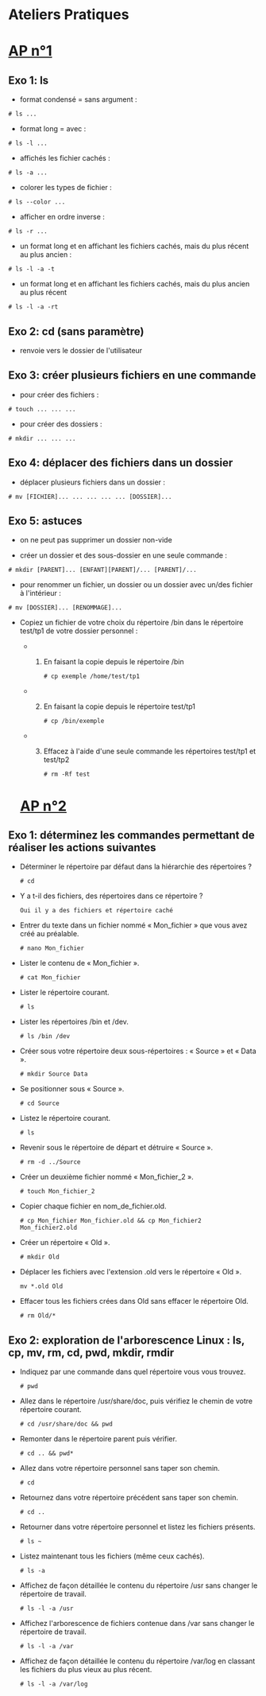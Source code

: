 # Ateliers Pratiques

<h1><ins>AP n°1</ins></h1>

<h2>Exo 1: ls</h2>

- format condensé = sans argument :

```# ls ...```

- format long = avec :

```# ls -l ...```

- affichés les fichier cachés :

```# ls -a ...```

- colorer les types de fichier :

```# ls --color ...```

- afficher en ordre inverse :

```# ls -r ...```

- un format long et en affichant les fichiers cachés, mais du plus récent au
plus ancien :

```# ls -l -a -t```

- un format long et en affichant les fichiers cachés, mais du plus ancien au
plus récent

```# ls -l -a -rt```

<h2>Exo 2: cd (sans paramètre)</h2>

- renvoie vers le dossier de l'utilisateur

<h2>Exo 3: créer plusieurs fichiers en une commande</h2>

- pour créer des fichiers :

```# touch ... ... ...```

- pour créer des dossiers :

```# mkdir ... ... ...```

<h2>Exo 4: déplacer des fichiers dans un dossier</h2>

- déplacer plusieurs fichiers dans un dossier :

```# mv [FICHIER]... ... ... ... ... [DOSSIER]...```

<h2>Exo 5: astuces</h2>

- on ne peut pas supprimer un dossier non-vide

- créer un dossier et des sous-dossier en une seule commande :

```# mkdir [PARENT]... [ENFANT][PARENT]/... [PARENT]/...```

- pour renommer un fichier, un dossier ou un dossier avec un/des fichier à l'intérieur :

```# mv [DOSSIER]... [RENOMMAGE]...```

- Copiez un fichier de votre choix du répertoire /bin dans le répertoire test/tp1
de votre dossier personnel :
  - 1. En faisant la copie depuis le répertoire /bin

       ```# cp exemple /home/test/tp1```
  - 2. En faisant la copie depuis le répertoire test/tp1

       ```# cp /bin/exemple```
  - 3. Effacez à l'aide d'une seule commande les répertoires test/tp1 et
    test/tp2

       ```# rm -Rf test```

  <h1><ins>AP n°2</ins></h1>

<h2>Exo 1: déterminez les commandes permettant de réaliser les actions suivantes</h2>

- Déterminer le répertoire par défaut dans la hiérarchie des répertoires ?
  
  ```# cd```
- Y a t-il des fichiers, des répertoires dans ce répertoire ?
  
  ```Oui il y a des fichiers et répertoire caché```
- Entrer du texte dans un fichier nommé « Mon_fichier » que vous avez créé au
préalable.

  ```# nano Mon_fichier```
- Lister le contenu de « Mon_fichier ».
  
  ```# cat Mon_fichier```
- Lister le répertoire courant.
  
  ```# ls```
- Lister les répertoires /bin et /dev.
  
  ```# ls /bin /dev```
- Créer sous votre répertoire deux sous-répertoires : « Source » et « Data ».
  
  ```# mkdir Source Data```
- Se positionner sous « Source ».
  
  ```# cd Source```
- Listez le répertoire courant.
  
  ```# ls```
- Revenir sous le répertoire de départ et détruire « Source ».
  
  ```# rm -d ../Source```
- Créer un deuxième fichier nommé « Mon_fichier_2 ».
  
  ```# touch Mon_fichier_2``` 
- Copier chaque fichier en nom_de_fichier.old.
  
  ```# cp Mon_fichier Mon_fichier.old && cp Mon_fichier2 Mon_fichier2.old```
- Créer un répertoire « Old ».

  ```# mkdir Old```
- Déplacer les fichiers avec l'extension .old vers le répertoire « Old ».

  ```mv *.old Old```
- Effacer tous les fichiers crées dans Old sans effacer le répertoire Old.

  ```# rm Old/*```

<h2>Exo 2: exploration de l'arborescence Linux : ls, cp, mv, rm, cd, pwd, mkdir, rmdir</h2>

- Indiquez par une commande dans quel répertoire vous vous trouvez.

  ```# pwd```
- Allez dans le répertoire /usr/share/doc, puis vérifiez le chemin de votre répertoire
courant.

  ```# cd /usr/share/doc && pwd```
- Remonter dans le répertoire parent puis vérifier.

  ```# cd .. && pwd*```
- Allez dans votre répertoire personnel sans taper son chemin.

  ```# cd```
- Retournez dans votre répertoire précédent sans taper son chemin.

  ```# cd ..```
- Retourner dans votre répertoire personnel et listez les fichiers présents.

  ```# ls ~```
- Listez maintenant tous les fichiers (même ceux cachés).

  ```# ls -a```
- Affichez de façon détaillée le contenu du répertoire /usr sans changer le répertoire de
travail.

  ```# ls -l -a /usr```
- Affichez l'arborescence de fichiers contenue dans /var sans changer le répertoire de
travail.

  ```# ls -l -a /var```
- Affichez de façon détaillée le contenu du répertoire /var/log en classant les fichiers du
plus vieux au plus récent.

  ```# ls -l -a /var/log```



